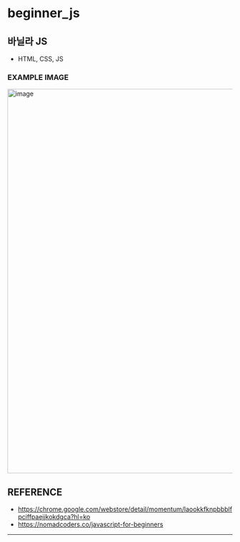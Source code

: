 # beginner_js

## 바닐라 JS
- HTML, CSS, JS

### EXAMPLE IMAGE
<img width="861" alt="image" src="https://user-images.githubusercontent.com/75837124/220411977-4ca04e11-7517-4cb8-9381-698ea1df6a8e.png">


## REFERENCE
- https://chrome.google.com/webstore/detail/momentum/laookkfknpbbblfpciffpaejjkokdgca?hl=ko
- https://nomadcoders.co/javascript-for-beginners

---------------------------------

